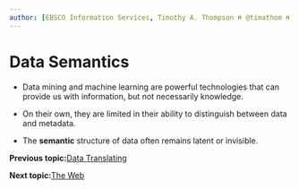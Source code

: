 ```yaml
---
author: [EBSCO Information Services, Timothy A. Thompson ⍝ @timathom ⍝ @timathom@indieweb.social]
---
```


# Data Semantics

-   Data mining and machine learning are powerful technologies that can provide us with information, but not necessarily knowledge.

-   On their own, they are limited in their ability to distinguish between data and metadata.

-   The **semantic** structure of data often remains latent or invisible.


**Previous topic:**[Data Translating](../../day_1/lesson_0/data_translating.md)

**Next topic:**[The Web](../../day_1/lesson_0/the_web.md)

